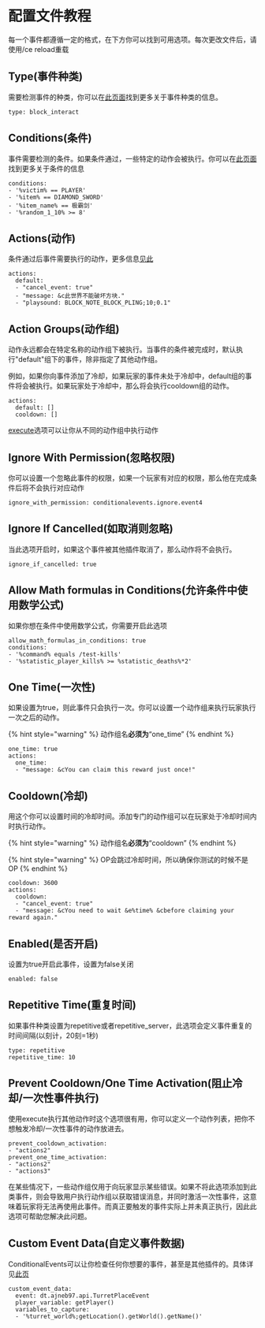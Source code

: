 # 配置文件教程

每一个事件都遵循一定的格式，在下方你可以找到可用选项。每次更改文件后，请使用/ce reload重载

## Type(事件种类)

需要检测事件的种类，你可以在[此页面](shi-jian-zhong-lei/)找到更多关于事件种类的信息。

```
type: block_interact
```

## Conditions(条件)

事件需要检测的条件。如果条件通过，一些特定的动作会被执行。你可以在[此页面](tiao-jian.md)找到更多关于条件的信息

```
conditions:
- '%victim% == PLAYER'
- '%item% == DIAMOND_SWORD'
- '%item_name% == 极霸剑'
- '%random_1_10% >= 8'
```

## Actions(动作)

条件通过后事件需要执行的动作，更多信息[见此](dong-zuo/)

```
actions:
  default:
  - "cancel_event: true"
  - "message: &c此世界不能破坏方块."
  - "playsound: BLOCK_NOTE_BLOCK_PLING;10;0.1"
```

## Action Groups(动作组)

动作永远都会在特定名称的动作组下被执行。当事件的条件被完成时，默认执行"default"组下的事件，除非指定了其他动作组。

例如，如果你向事件添加了冷却，如果玩家的事件未处于冷却中，default组的事件将会被执行。如果玩家处于冷却中，那么将会执行cooldown组的动作。

```
actions:
  default: []
  cooldown: []
```

[execute](tiao-jian.md#zhi-hang-execute-lei-xuan-xiang)选项可以让你从不同的动作组中执行动作

## Ignore With Permission(忽略权限)

你可以设置一个忽略此事件的权限，如果一个玩家有对应的权限，那么他在完成条件后将不会执行对应动作

```
ignore_with_permission: conditionalevents.ignore.event4
```

## Ignore If Cancelled(如取消则忽略)

当此选项开启时，如果这个事件被其他插件取消了，那么动作将不会执行。

```
ignore_if_cancelled: true
```

## Allow Math formulas in Conditions(允许条件中使用数学公式)

如果你想在条件中使用数学公式，你需要开启此选项

```
allow_math_formulas_in_conditions: true
conditions:
- '%command% equals /test-kills'
- '%statistic_player_kills% >= %statistic_deaths%*2'
```

## One Time(一次性)

如果设置为true，则此事件只会执行一次。你可以设置一个动作组来执行玩家执行一次之后的动作。

{% hint style="warning" %}
动作组名**必须为**“one\_time”
{% endhint %}

```
one_time: true
actions:
  one_time:
  - "message: &cYou can claim this reward just once!"
```

## Cooldown(冷却)

用这个你可以设置时间的冷却时间。添加专门的动作组可以在玩家处于冷却时间内时执行动作。

{% hint style="warning" %}
动作组名**必须为**“cooldown”
{% endhint %}

{% hint style="warning" %}
OP会跳过冷却时间，所以确保你测试的时候不是OP
{% endhint %}

```
cooldown: 3600
actions:
  cooldown:
  - "cancel_event: true"
  - "message: &cYou need to wait &e%time% &cbefore claiming your reward again."
```

## Enabled(是否开启)

设置为true开启此事件，设置为false关闭

```
enabled: false
```

## Repetitive Time(重复时间)

如果事件种类设置为repetitive或者repetitive\_server，此选项会定义事件重复的时间间隔(以刻计，20刻=1秒)

```
type: repetitive
repetitive_time: 10
```

## Prevent Cooldown/One Time Activation(阻止冷却/一次性事件执行)

使用execute执行其他动作时这个选项很有用，你可以定义一个动作列表，把你不想触发冷却/一次性事件的动作放进去。

```
prevent_cooldown_activation:
- "actions2"
prevent_one_time_activation:
- "actions2"
- "actions3"
```

在某些情况下，一些动作组仅用于向玩家显示某些错误。如果不将此选项添加到此类事件，则会导致用户执行动作组以获取错误消息，并同时激活一次性事件，这意味着玩家将无法再使用此事件。而真正要触发的事件实际上并未真正执行，因此此选项可帮助您解决此问题。

## Custom Event Data(自定义事件数据)

ConditionalEvents可以让你检查任何你想要的事件，甚至是其他插件的。具体详见[此页](zi-ding-yi-shi-jian.md)

```
custom_event_data:
  event: dt.ajneb97.api.TurretPlaceEvent
  player_variable: getPlayer()
  variables_to_capture:
  - '%turret_world%;getLocation().getWorld().getName()'
```
